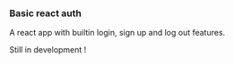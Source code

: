 ### Basic react auth

A react app with builtin login, sign up and log out features.

Still in development ! 
